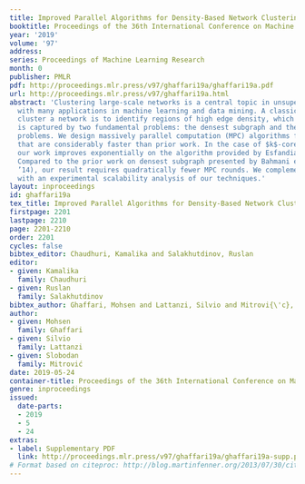 ```yaml
---
title: Improved Parallel Algorithms for Density-Based Network Clustering
booktitle: Proceedings of the 36th International Conference on Machine Learning
year: '2019'
volume: '97'
address: 
series: Proceedings of Machine Learning Research
month: 0
publisher: PMLR
pdf: http://proceedings.mlr.press/v97/ghaffari19a/ghaffari19a.pdf
url: http://proceedings.mlr.press/v97/ghaffari19a.html
abstract: 'Clustering large-scale networks is a central topic in unsupervised learning
  with many applications in machine learning and data mining. A classic approach to
  cluster a network is to identify regions of high edge density, which in the literature
  is captured by two fundamental problems: the densest subgraph and the $k$-core decomposition
  problems. We design massively parallel computation (MPC) algorithms for these problems
  that are considerably faster than prior work. In the case of $k$-core decomposition,
  our work improves exponentially on the algorithm provided by Esfandiari et al. (ICML’18).
  Compared to the prior work on densest subgraph presented by Bahmani et al. (VLDB’12,
  ’14), our result requires quadratically fewer MPC rounds. We complement our analysis
  with an experimental scalability analysis of our techniques.'
layout: inproceedings
id: ghaffari19a
tex_title: Improved Parallel Algorithms for Density-Based Network Clustering
firstpage: 2201
lastpage: 2210
page: 2201-2210
order: 2201
cycles: false
bibtex_editor: Chaudhuri, Kamalika and Salakhutdinov, Ruslan
editor:
- given: Kamalika
  family: Chaudhuri
- given: Ruslan
  family: Salakhutdinov
bibtex_author: Ghaffari, Mohsen and Lattanzi, Silvio and Mitrovi{\'c}, Slobodan
author:
- given: Mohsen
  family: Ghaffari
- given: Silvio
  family: Lattanzi
- given: Slobodan
  family: Mitrović
date: 2019-05-24
container-title: Proceedings of the 36th International Conference on Machine Learning
genre: inproceedings
issued:
  date-parts:
  - 2019
  - 5
  - 24
extras:
- label: Supplementary PDF
  link: http://proceedings.mlr.press/v97/ghaffari19a/ghaffari19a-supp.pdf
# Format based on citeproc: http://blog.martinfenner.org/2013/07/30/citeproc-yaml-for-bibliographies/
---
```

